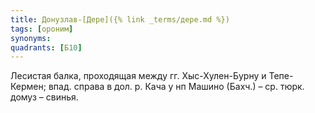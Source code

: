 ```yaml
---
title: Донузлав-[Дере]({% link _terms/дере.md %})
tags: [ороним]
synonyms:
quadrants: [Б10]
---
```


Лесистая балка, проходящая между гг. Хыс-Хулен-Бурну и Тепе-Кермен; впад. справа
в дол. р. Кача у нп Машино (Бахч.) – ср. тюрк. домуз – свинья.

